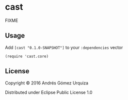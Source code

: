 # cast

FIXME

## Usage

Add `[cast "0.1.0-SNAPSHOT"]` to your `:dependencies` vector

`(require 'cast.core)`


## License

Copyright © 2016 Andrés Gómez Urquiza

Distributed under Eclipse Public License 1.0
